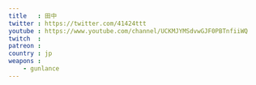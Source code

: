 ```yaml
---
title   : 田中
twitter : https://twitter.com/41424ttt
youtube : https://www.youtube.com/channel/UCKMJYMSdvwGJF0PBTnfiiWQ
twitch  : 
patreon : 
country : jp
weapons :
    - gunlance
---
```



